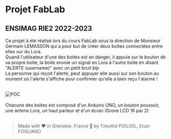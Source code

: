 # Projet FabLab
## ENSIMAG RIE2 2022-2023

Ce projet à été réalisé lors du cours FabLab sous la direction de Monsieur Germain LEMASSON qui a pour but de créer deux boites connectées entre elles sur du Lora.
<br>
Quand l'utilisateur d'une des boites est en danger, il appuie sur le bouton de sa propre boite, la boite envoie un signal en Lora à l'autre boite en disant "ALERTE {username}" avec un petit bruit *bip*
<br>
La personne qui reçoit l'alerte, peut appuyer elle aussi sur son bouton au moment où l'alerte s'affiche pour confirmer qu'elle a bien reçu l'alarme !
<br><br>

![POC](https://www.axsiow.tf/blog/IMG_4167.jpg)
<br>
<br>
Chacune des boites est composé d'un Arduino UNO, un bouton poussoir, une antene Lora, un haut parleur et d'un écran (Grove LCD 16 par 2)
<br>
<br>
 > Made with ❤️ in Grenoble, France 🗻 by Timothé POUJOL, Enzo FOGLIANO
